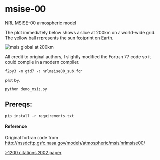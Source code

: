 # msise-00
NRL MSISE-00 atmospheric model

The plot immediately below shows a slice at 200km on a world-wide grid. The yellow ball represents the sun footprint on Earth.

![msis global at 200km](http://blogs.bu.edu/mhirsch/files/2015/04/demo200km1.gif)

All credit to original authors, I slightly modified the Fortran 77 
code so it could compile in a modern compiler. 

```
f2py3 -m gtd7 -c nrlmsise00_sub.for 
```
plot by:
```
python demo_msis.py
```

Prereqs:
--------
``` pip install -r requirements.txt ```

#### Reference
Original fortran code from
http://nssdcftp.gsfc.nasa.gov/models/atmospheric/msis/nrlmsise00/

[>1200 citations 2002 paper](http://onlinelibrary.wiley.com/doi/10.1029/2002JA009430/pdf)


